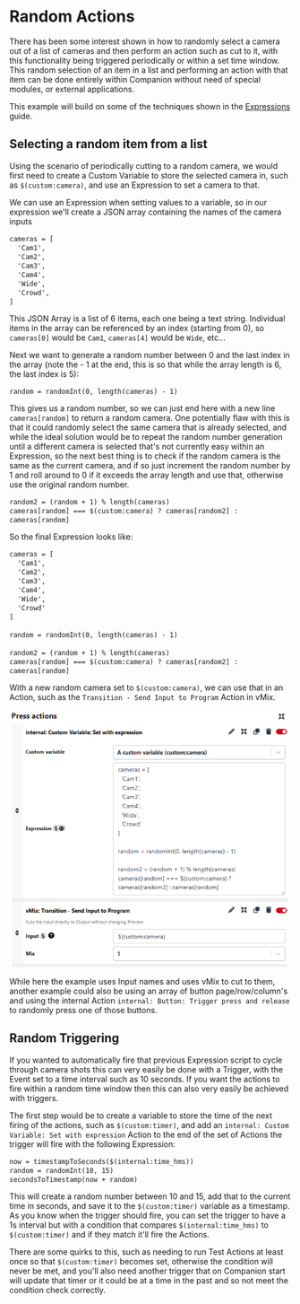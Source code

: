 # Random Actions

There has been some interest shown in how to randomly select a camera out of a list of cameras and then perform an action such as cut to it, with this functionality being triggered periodically or within a set time window. This random selection of an item in a list and performing an action with that item can be done entirely within Companion without need of special modules, or external applications.

This example will build on some of the techniques shown in the [Expressions](./Expressions.md) guide.

## Selecting a random item from a list

Using the scenario of periodically cutting to a random camera, we would first need to create a Custom Variable to store the selected camera in, such as `$(custom:camera)`, and use an Expression to set a camera to that.

We can use an Expression when setting values to a variable, so in our expression we'll create a JSON array containing the names of the camera inputs

```
cameras = [
  'Cam1',
  'Cam2',
  'Cam3',
  'Cam4',
  'Wide',
  'Crowd',
]
```

This JSON Array is a list of 6 items, each one being a text string. Individual items in the array can be referenced by an index (starting from 0), so `cameras[0]` would be `Cam1`, `cameras[4]` would be `Wide`, etc...

Next we want to generate a random number between 0 and the last index in the array (note the - 1 at the end, this is so that while the array length is 6, the last index is 5):

```
random = randomInt(0, length(cameras) - 1)
```

This gives us a random number, so we can just end here with a new line `cameras[random]` to return a random camera. One potentially flaw with this is that it could randomly select the same camera that is already selected, and while the ideal solution would be to repeat the random number generation until a different camera is selected that's not currently easy within an Expression, so the next best thing is to check if the random camera is the same as the current camera, and if so just increment the random number by 1 and roll around to 0 if it exceeds the array length and use that, otherwise use the original random number.

```
random2 = (random + 1) % length(cameras)
cameras[random] === $(custom:camera) ? cameras[random2] : cameras[random]
```

So the final Expression looks like:

```
cameras = [
  'Cam1',
  'Cam2',
  'Cam3',
  'Cam4',
  'Wide',
  'Crowd'
]

random = randomInt(0, length(cameras) - 1)

random2 = (random + 1) % length(cameras)
cameras[random] === $(custom:camera) ? cameras[random2] : cameras[random]

```

With a new random camera set to `$(custom:camera)`, we can use that in an Action, such as the `Transition - Send Input to Program` Action in vMix.

![Image showing setting a Custom Variable with an Expression, and using that Variable in an Action](./images/RandomActionExample1.png)

While here the example uses Input names and uses vMix to cut to them, another example could also be using an array of button page/row/column's and using the internal Action `internal: Button: Trigger press and release` to randomly press one of those buttons.

## Random Triggering

If you wanted to automatically fire that previous Expression script to cycle through camera shots this can very easily be done with a Trigger, with the Event set to a time interval such as 10 seconds. If you want the actions to fire within a random time window then this can also very easily be achieved with triggers.

The first step would be to create a variable to store the time of the next firing of the actions, such as `$(custom:timer)`, and add an `internal: Custom Variable: Set with expression` Action to the end of the set of Actions the trigger will fire with the following Expression:

```
now = timestampToSeconds($(internal:time_hms))
random = randomInt(10, 15)
secondsToTimestamp(now + random)
```

This will create a random number between 10 and 15, add that to the current time in seconds, and save it to the `$(custom:timer)` variable as a timestamp. As you know when the trigger should fire, you can set the trigger to have a 1s interval but with a condition that compares `$(internal:time_hms)` to `$(custom:timer)` and if they match it'll fire the Actions.

There are some quirks to this, such as needing to run Test Actions at least once so that `$(custom:timer)` becomes set, otherwise the condition will never be met, and you'll also need another trigger that on Companion start will update that timer or it could be at a time in the past and so not meet the condition check correctly.
